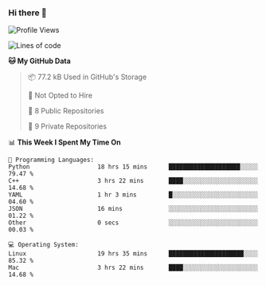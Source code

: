 ### Hi there 👋

<!--
**huayuan4396/huayuan4396** is a ✨ _special_ ✨ repository because its `README.md` (this file) appears on your GitHub profile.

Here are some ideas to get you started:

- 🔭 I’m currently working on ...
- 🌱 I’m currently learning ...
- 👯 I’m looking to collaborate on ...
- 🤔 I’m looking for help with ...
- 💬 Ask me about ...
- 📫 How to reach me: ...
- 😄 Pronouns: ...
- ⚡ Fun fact: ...
-->

<!--START_SECTION:waka-->
![Profile Views](http://img.shields.io/badge/Profile%20Views-19-blue)

![Lines of code](https://img.shields.io/badge/From%20Hello%20World%20I%27ve%20Written-5.7%20thousand%20lines%20of%20code-blue)

**🐱 My GitHub Data** 

> 📦 77.2 kB Used in GitHub's Storage 
 > 
> 🚫 Not Opted to Hire
 > 
> 📜 8 Public Repositories 
 > 
> 🔑 9 Private Repositories 
 > 
📊 **This Week I Spent My Time On** 

```text
💬 Programming Languages: 
Python                   18 hrs 15 mins      ████████████████████░░░░░   79.47 % 
C++                      3 hrs 22 mins       ████░░░░░░░░░░░░░░░░░░░░░   14.68 % 
YAML                     1 hr 3 mins         █░░░░░░░░░░░░░░░░░░░░░░░░   04.60 % 
JSON                     16 mins             ░░░░░░░░░░░░░░░░░░░░░░░░░   01.22 % 
Other                    0 secs              ░░░░░░░░░░░░░░░░░░░░░░░░░   00.03 % 

💻 Operating System: 
Linux                    19 hrs 35 mins      █████████████████████░░░░   85.32 % 
Mac                      3 hrs 22 mins       ████░░░░░░░░░░░░░░░░░░░░░   14.68 % 
```


<!--END_SECTION:waka-->
